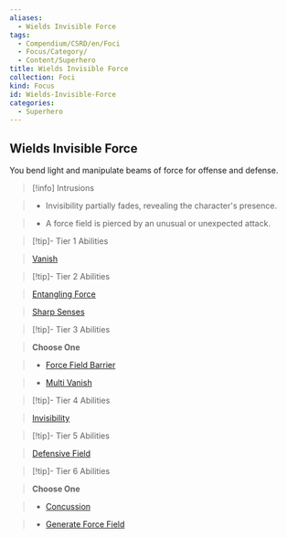 ```yaml
---
aliases:
  - Wields Invisible Force
tags:
  - Compendium/CSRD/en/Foci
  - Focus/Category/
  - Content/Superhero
title: Wields Invisible Force
collection: Foci
kind: Focus
id: Wields-Invisible-Force
categories:
  - Superhero
---
```

## Wields Invisible Force    
You bend light and manipulate beams of force for offense and defense.    
  
>[!info] Intrusions    
>- Invisibility partially fades, revealing the character's presence.    
>- A force field is pierced by an unusual or unexpected attack.    
  
  
>[!tip]- Tier 1 Abilities    
> [Vanish](Vanish.md)    
  
  
>[!tip]- Tier 2 Abilities    
> [Entangling Force](Entangling-Force.md)    
> [Sharp Senses](Sharp-Senses.md)    
  
  
>[!tip]- Tier 3 Abilities    
> **Choose One**    
>- [Force Field Barrier](Force-Field-Barrier.md)    
>- [Multi Vanish](Multi-Vanish.md)    
  
  
>[!tip]- Tier 4 Abilities    
> [Invisibility](Invisibility.md)    
  
  
>[!tip]- Tier 5 Abilities    
> [Defensive Field](Defensive-Field.md)    
  
  
>[!tip]- Tier 6 Abilities    
> **Choose One**    
>- [Concussion](Concussion.md)    
>- [Generate Force Field](Generate-Force-Field.md)
